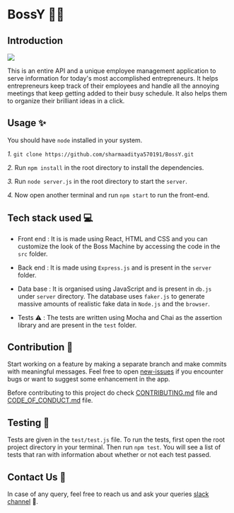 # BossY 👨‍💻

## Introduction 

[<img src="https://img.shields.io/badge/GSSOC-20-orange?style=for-the-badge">](https://www.gssoc.tech/)<br />

This is an entire API and a unique employee management application to serve information for today's most accomplished entrepreneurs. It helps entrepreneurs keep track of their employees and handle all the annoying meetings that keep getting added to their busy schedule. It also helps them to organize their brilliant ideas in a click.  


## Usage ✨

You should have `node` installed in your system.  

*1.* `git clone https://github.com/sharmaaditya570191/BossY.git` 

*2.* Run `npm install` in the root directory to install the dependencies. 
 
*3.* Run `node server.js` in the root directory to start the `server`.  

*4.* Now open another terminal and run `npm start` to run the front-end.


## Tech stack used 💻

- Front end : It is is made using React, HTML and CSS and you can customize the look of the Boss Machine by accessing the code in the `src` folder. 

- Back end : It is made using `Express.js` and is present in the `server` folder.  

- Data base : It is organised using JavaScript and is present in `db.js` under `server` directory. The database uses `faker.js` to generate massive amounts of realistic fake data in `Node.js` and the `browser`.

- Tests ⚠️ : The tests are written using Mocha and Chai as the assertion library and are present in the `test` folder.  


## Contribution 🤝 

Start working on a feature by making a separate branch and make commits with meaningful messages. Feel free to open [new-issues](https://github.com/sharmaaditya570191/BossY/issues/new) if you encounter bugs or want to suggest some enhancement in the app.  

Before contributing to this project do check [CONTRIBUTING.md](./CONTRIBUTING.md) file and [CODE_OF_CONDUCT.md](./CODE_OF_CONDUCT.md) file.


## Testing 🧪 

Tests are given in the `test/test.js` file. To run the tests, first open the root project directory in your terminal. Then run `npm test`. You will see a list of tests that ran with information about whether or not each test passed. 


## Contact Us 📝 

In case of any query, feel free to reach us and ask your queries [slack channel](https://slack.com/signin) 🙌.

